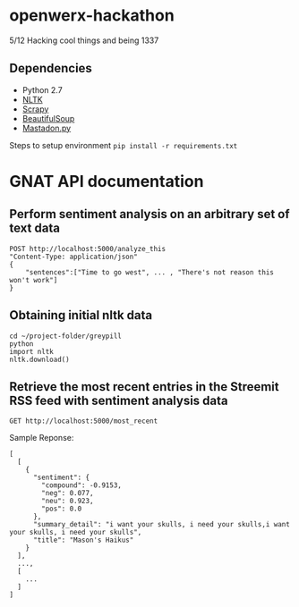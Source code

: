 # openwerx-hackathon
5/12 Hacking cool things and being 1337

## Dependencies
- Python 2.7
- [NLTK](http://www.nltk.org/install.html)
- [Scrapy](https://scrapy.org/)
- [BeautifulSoup](https://www.crummy.com/software/BeautifulSoup/)
- [Mastadon.py](http://mastodonpy.readthedocs.io/en/latest/)

Steps to setup environment
```pip install -r requirements.txt```

# GNAT API documentation

## Perform sentiment analysis on an arbitrary set of text data
```
POST http://localhost:5000/analyze_this
"Content-Type: application/json"
{
    "sentences":["Time to go west", ... , "There's not reason this won't work"]
}
```

## Obtaining initial nltk data
```
cd ~/project-folder/greypill
python
import nltk
nltk.download()
```

## Retrieve the most recent entries in the Streemit RSS feed with sentiment analysis data
```GET http://localhost:5000/most_recent```

Sample Reponse:
```
[
  [
    {
      "sentiment": {
        "compound": -0.9153, 
        "neg": 0.077, 
        "neu": 0.923, 
        "pos": 0.0
      }, 
      "summary_detail": "i want your skulls, i need your skulls,i want your skulls, i need your skulls", 
      "title": "Mason's Haikus"
    }
  ],
  ...,
  [
    ...
  ]
]
```
